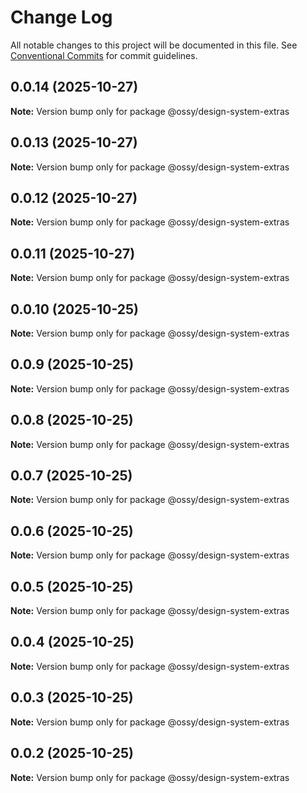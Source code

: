 # Change Log

All notable changes to this project will be documented in this file.
See [Conventional Commits](https://conventionalcommits.org) for commit guidelines.

## 0.0.14 (2025-10-27)

**Note:** Version bump only for package @ossy/design-system-extras





## 0.0.13 (2025-10-27)

**Note:** Version bump only for package @ossy/design-system-extras





## 0.0.12 (2025-10-27)

**Note:** Version bump only for package @ossy/design-system-extras





## 0.0.11 (2025-10-27)

**Note:** Version bump only for package @ossy/design-system-extras





## 0.0.10 (2025-10-25)

**Note:** Version bump only for package @ossy/design-system-extras





## 0.0.9 (2025-10-25)

**Note:** Version bump only for package @ossy/design-system-extras





## 0.0.8 (2025-10-25)

**Note:** Version bump only for package @ossy/design-system-extras





## 0.0.7 (2025-10-25)

**Note:** Version bump only for package @ossy/design-system-extras





## 0.0.6 (2025-10-25)

**Note:** Version bump only for package @ossy/design-system-extras





## 0.0.5 (2025-10-25)

**Note:** Version bump only for package @ossy/design-system-extras





## 0.0.4 (2025-10-25)

**Note:** Version bump only for package @ossy/design-system-extras





## 0.0.3 (2025-10-25)

**Note:** Version bump only for package @ossy/design-system-extras





## 0.0.2 (2025-10-25)

**Note:** Version bump only for package @ossy/design-system-extras
